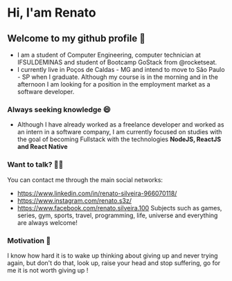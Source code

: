 # Hi, I'am Renato
## Welcome to my github profile 👋

- I am a student of Computer Engineering, computer technician at IFSULDEMINAS and student of Bootcamp GoStack from @rocketseat.
- I currently live in Poços de Caldas - MG and intend to move to São Paulo - SP when I graduate. Although my course is in the morning and in the afternoon I am looking for a position in the employment market as a software developer.

### Always seeking knowledge :smile:

- Although I have already worked as a freelance developer and worked as an intern in a software company, I am currently focused on studies with the goal of becoming Fullstack with the technologies <b> NodeJS, ReactJS and React Native </b>
 
### Want to talk? :raising_hand_man:

You can contact me through the main social networks:

- https://www.linkedin.com/in/renato-silveira-966070118/
- https://www.instagram.com/renato.s3z/
- https://www.facebook.com/renato.silveira.100
Subjects such as games, series, gym, sports, travel, programming, life, universe and everything are always welcome!

### Motivation :muscle:

I know how hard it is to wake up thinking about giving up and never trying again, but don't do that, look up, raise your head and stop suffering, go for me it is not worth giving up !
